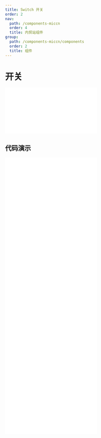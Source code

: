 ```yaml
---
title: Switch 开关
order: 2
nav:
  path: /components-miccn
  order: 4
  title: 内贸站组件
group:
  path: /components-miccn/components
  order: 2
  title: 组件
---
```


# 开关

<div>
<embed src="@docs-common/switch/index.md"></embed>
</div>
        
## 代码演示

<Row gutter=8>

  <Col span=12>
    
  <div class="code-box"><embed src="@abiz-rc-miccn/switch/demo/basic-switch-miccn.md"></embed></div>
          
  <div class="code-box"><embed src="@abiz-rc-miccn/switch/demo/text-switch-miccn.md"></embed></div>
          
  <div class="code-box"><embed src="@abiz-rc-miccn/switch/demo/loading-switch-miccn.md"></embed></div>
          
  </Col>
          
  <Col span=12>
    
  <div class="code-box"><embed src="@abiz-rc-miccn/switch/demo/disabled-switch-miccn.md"></embed></div>
          
  <div class="code-box"><embed src="@abiz-rc-miccn/switch/demo/size-switch-miccn.md"></embed></div>
          
  </Col>
          
</Row>
        
<div><embed src="@docs-common/switch/index-api.md"></embed><div>
